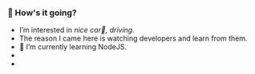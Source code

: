 <h3>👋 How's it going?</h3>   

- I’m interested in <i>nice car🚗, driving.</i>
- The reason I came here is watching developers and learn from them.
- 🌱 I’m currently learning NodeJS.
- <!--(add HTML5, CSS, JS, WebFrontEnd, shield.io design)-->
- <!--- 📫 How to reach me? here's my e-mail <a href="#" style='underline overline #FF3028'>jin990208@nate.com</a> --->

<!---
JinPajama/JinPajama is a ✨ special ✨ repository because its `README.md` (this file) appears on your GitHub profile.
You can click the Preview link to take a look at your changes.
--->
 
